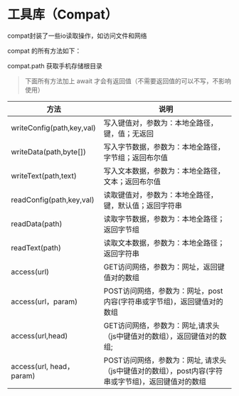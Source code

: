 # 工具库（Compat）

compat封装了一些io读取操作，如访问文件和网络

compat 的所有方法如下：

compat.path 获取手机存储根目录

> 下面所有方法加上 await 才会有返回值（不需要返回值的可以不写，不影响使用）

|方法|说明|
|-|-|
|writeConfig(path,key,val)|写入键值对，参数为：本地全路径，键，值；无返回|
|writeData(path,byte[])|写入字节数据，参数为：本地全路径，字节组；返回布尔值|
|writeText(path,text)|写入文本数据，参数为：本地全路径，文本；返回布尔值|
|readConfig(path,key,val)|读取键值对，参数为：本地全路径，键，默认值；返回字符串|
|readData(path)|读取字节数据，参数为：本地全路径；返回字节组|
|readText(path)|读取文本数据，参数为：本地全路径；返回字符串|
|access(url)|GET访问网络，参数为：网址，返回键值对的数组|
|access(url，param)|POST访问网络，参数为：网址，post内容(字符串或字节组)，返回键值对的数组|
|access(url,head)|GET访问网络，参数为：网址,请求头（js中键值对的数组），返回键值对的数组;
|access(url, head，param)|POST访问网络，参数为：网址, 请求头（js中键值对的数组），post内容(字符串或字节组)，返回键值对的数组|
